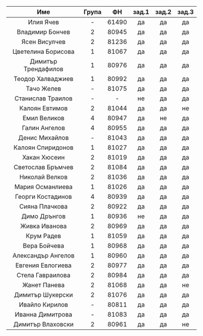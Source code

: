 |         Име         | Група |   ФН  | зад.1 | зад.2 | зад.3 |
|:-------------------:|:-----:|:-----:|:-----:|:-----:|:-----:|
|      Илия Ячев      |   -   | 61490 |   да  |   да  |   да  |
|   Владимир Бончев   |   2   | 80945 |   да  |   да  |   да  |
|    Ясен Висулчев    |   2   | 81236 |   да  |   да  |   да  |
|  Цветелина Борисова |   1   | 81067 |   да  |   да  |   да  |
| Димитър Трендафилов |   1   | 80976 |   да  |   да  |   да  |
|  Теодор Халваджиев  |   1   | 80992 |   да  |   да  |   да  |
|      Тачо Желев     |   -   | 81075 |   да  |   да  |   да  |
|  Станислав Траилов  |   -   |   -   |   не  |   да  |   да  |
|    Калоян Евтимов   |   2   | 81044 |   да  |   да  |   не  |
|     Емил Великов    |   4   | 80947 |   да  |   не  |   да  |
|    Галин Ангелов    |   4   | 80955 |   да  |   да  |   да  |
|    Денис Михайлов   |   -   | 81043 |   да  |   да  |   да  |
|  Калоян Спиридонов  |   1   | 81027 |   да  |   да  |   да  |
|     Хакан Хюсеин    |   2   | 81019 |   да  |   да  |   да  |
|  Светослав Бръмчев  |   2   | 81084 |   да  |   да  |   да  |
|    Николай Велков   |   2   | 81036 |   да  |   да  |   да  |
|   Мария Османлиева  |   1   | 81026 |   да  |   да  |   да  |
|  Георги Костадинов  |   4   | 80939 |   да  |   да  |   да  |
|    Сияна Плачкова   |   2   | 80922 |   да  |   да  |   да  |
|     Димо Дрънгов    |   1   | 80936 |   не  |   да  |   да  |
|    Живка Иванова    |   2   | 80969 |   да  |   да  |   да  |
|      Крум Радев     |   1   | 81059 |   да  |   да  |   да  |
|     Вера Бойчева    |   1   | 80968 |   да  |   да  |   да  |
|  Александър Ангелов |   1   | 80960 |   да  |   да  |   да  |
|  Евгения Евлогиева  |   2   | 80977 |   да  |   да  |   да  |
|   Стела Гавраилова  |   2   | 80984 |   да  |   да  |   да  |
|     Жанет Панева    |   2   | 81068 |   да  |   да  |   не  |
|   Димитър Шукерски  |   2   | 81076 |   да  |   да  |   да  |
|    Ивайло Кирилов   |   -   | 80811 |   да  |   да  |   да  |
|   Иванна Димитрова  |   -   | 81083 |   да  |   да  |   да  |
|  Димитър Влаховски  |   2   | 80961 |   да  |   да  |   не  |
